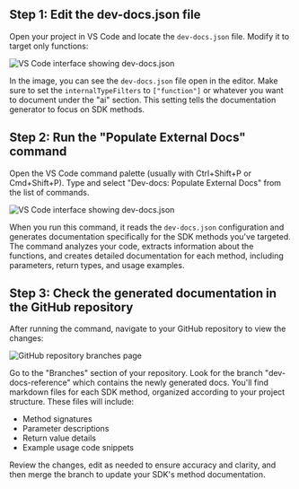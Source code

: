 ## Step 1: Edit the dev-docs.json file

Open your project in VS Code and locate the `dev-docs.json` file. Modify it to target only functions:

![VS Code interface showing dev-docs.json](/img/generate_sdk_method_docs/step_3.png)

In the image, you can see the `dev-docs.json` file open in the editor. Make sure to set the `internalTypeFilters` to `["function"]` or whatever you want to document under the "ai" section. This setting tells the documentation generator to focus on SDK methods.

## Step 2: Run the "Populate External Docs" command

Open the VS Code command palette (usually with Ctrl+Shift+P or Cmd+Shift+P). Type and select "Dev-docs: Populate External Docs" from the list of commands.

![VS Code interface showing dev-docs.json](/img/generate_sdk_method_docs/step_5.png)

When you run this command, it reads the `dev-docs.json` configuration and generates documentation specifically for the SDK methods you've targeted. The command analyzes your code, extracts information about the functions, and creates detailed documentation for each method, including parameters, return types, and usage examples.

## Step 3: Check the generated documentation in the GitHub repository

After running the command, navigate to your GitHub repository to view the changes:

![GitHub repository branches page](/img/generate_sdk_method_docs/step_9.png)

Go to the "Branches" section of your repository.
Look for the branch "dev-docs-reference" which contains the newly generated docs. You'll find markdown files for each SDK method, organized according to your project structure. These files will include:

- Method signatures
- Parameter descriptions
- Return value details
- Example usage code snippets

Review the changes, edit as needed to ensure accuracy and clarity, and then merge the branch to update your SDK's method documentation.